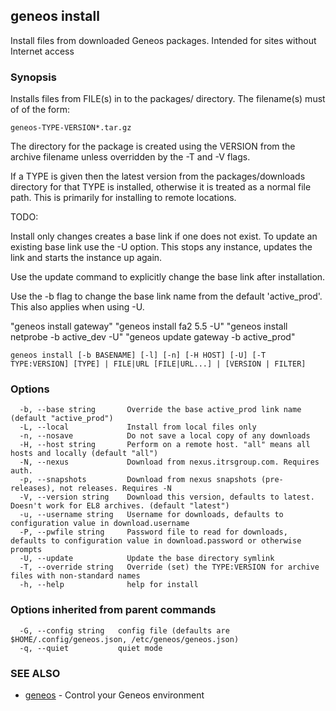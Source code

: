 ## geneos install

Install files from downloaded Geneos packages. Intended for sites without Internet access

### Synopsis

Installs files from FILE(s) in to the packages/ directory. The filename(s) must of of the form:

	geneos-TYPE-VERSION*.tar.gz

The directory for the package is created using the VERSION from the archive
filename unless overridden by the -T and -V flags.

If a TYPE is given then the latest version from the packages/downloads
directory for that TYPE is installed, otherwise it is treated as a
normal file path. This is primarily for installing to remote locations.

TODO:

Install only changes creates a base link if one does not exist.
To update an existing base link use the -U option. This stops any
instance, updates the link and starts the instance up again.

Use the update command to explicitly change the base link after installation.

Use the -b flag to change the base link name from the default 'active_prod'. This also
applies when using -U.

"geneos install gateway"
"geneos install fa2 5.5 -U"
"geneos install netprobe -b active_dev -U"
"geneos update gateway -b active_prod"



```
geneos install [-b BASENAME] [-l] [-n] [-H HOST] [-U] [-T TYPE:VERSION] [TYPE] | FILE|URL [FILE|URL...] | [VERSION | FILTER]
```

### Options

```
  -b, --base string       Override the base active_prod link name (default "active_prod")
  -L, --local             Install from local files only
  -n, --nosave            Do not save a local copy of any downloads
  -H, --host string       Perform on a remote host. "all" means all hosts and locally (default "all")
  -N, --nexus             Download from nexus.itrsgroup.com. Requires auth.
  -p, --snapshots         Download from nexus snapshots (pre-releases), not releases. Requires -N
  -V, --version string    Download this version, defaults to latest. Doesn't work for EL8 archives. (default "latest")
  -u, --username string   Username for downloads, defaults to configuration value in download.username
  -P, --pwfile string     Password file to read for downloads, defaults to configuration value in download.password or otherwise prompts
  -U, --update            Update the base directory symlink
  -T, --override string   Override (set) the TYPE:VERSION for archive files with non-standard names
  -h, --help              help for install
```

### Options inherited from parent commands

```
  -G, --config string   config file (defaults are $HOME/.config/geneos.json, /etc/geneos/geneos.json)
  -q, --quiet           quiet mode
```

### SEE ALSO

* [geneos](geneos.md)	 - Control your Geneos environment

